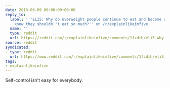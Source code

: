 ```yaml
---
date: 2013-06-09 00:00:00+00:00
reply_to:
  label: '''ELI5: Why do overweight people continue to eat and become obese when they
    know they shouldn''t eat so much?'' on /r/explainlikeimfive'
  name: ''
  type: reddit
  url: https://reddit.com/r/explainlikeimfive/comments/1fzdih/eli5_why_do_overweight_people_continue_to_eat_and/
source: reddit
syndicated:
- type: reddit
  url: https://www.reddit.com/r/explainlikeimfive/comments/1fzdih/eli5_why_do_overweight_people_continue_to_eat_and/caf9cyr/
tags:
- explainlikeimfive
---
```


Self-control isn't easy for everybody.